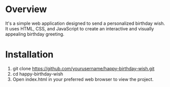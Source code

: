 # Overview

It's a simple web application designed to send a personalized birthday wish. It uses HTML, CSS, and JavaScript to create an interactive and visually appealing birthday greeting.

# Installation

1. git clone https://github.com/yourusername/happy-birthday-wish.git
2. cd happy-birthday-wish
3. Open index.html in your preferred web browser to view the project.



